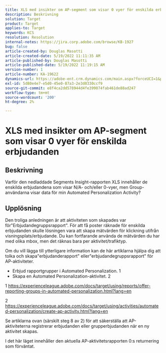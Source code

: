 ```yaml
---
title: XLS med insikter om AP-segment som visar 0 vyer för enskilda erbjudanden
description: Beskrivning
solution: Target
product: Target
applies-to: Target
keywords: KCS
resolution: Resolution
internal-notes: https://jira.corp.adobe.com/browse/KB-1927
bug: false
article-created-by: Douglas Masotti
article-created-date: 5/19/2022 11:11:35 AM
article-published-by: Douglas Masotti
article-published-date: 5/19/2022 11:19:15 AM
version-number: 1
article-number: KA-19622
dynamics-url: https://adobe-ent.crm.dynamics.com/main.aspx?forceUCI=1&pagetype=entityrecord&etn=knowledgearticle&id=b14ad66f-64d7-ec11-a7b5-000d3a3add22
exl-id: 5d80e4e7-e5d0-45e0-87a3-2e3d0330ccf9
source-git-commit: e8f4ca2dd578944d4fe399074fab461de88ad247
workflow-type: tm+mt
source-wordcount: '200'
ht-degree: 2%

---
```


# XLS med insikter om AP-segment som visar 0 vyer för enskilda erbjudanden

## Beskrivning


Varför den nedladdade Segments Insight-rapporten XLS innehåller de enskilda erbjudandena som visar N/A- och/eller 0-vyer, men Group-användarna visar data för min Automated Personalization Activity?


## Upplösning


Den troliga anledningen är att aktiviteten som skapades var för&quot;Erbjudandegruppsrapport&quot;. För att få poster räknade för enskilda erbjudanden skulle lösningen vara att skapa mätvärden för klickning utifrån visningsplats/erbjudande. Du kan fortfarande använda de mätvärden du har med olika mbox, men det räknas bara per aktivitet/trafiktyp.

Om du vill lägga till ytterligare information kan de här artiklarna hjälpa dig att tolka och skapa&quot;erbjudanderapport&quot; eller&quot;erbjudandegruppsrapport&quot; för AP-aktiviteter.
- Erbjud rapportgrupper i Automated Personalization. 1
- Skapa en Automated Personalization-aktivitet. 2

1 https://experienceleague.adobe.com/docs/target/using/reports/offer-reporting-groups-in-automated-personalization.html?lang=en

2 https://experienceleague.adobe.com/docs/target/using/activities/automated-personalization/create-ap-activity.html?lang=en

Se artiklarna ovan (särskilt steg 8 av 2) för att säkerställa att AP-aktiviteterna registrerar erbjudanden eller grupperbjudanden när en ny aktivitet skapas.

I det här läget innehåller den aktuella AP-aktivitetsrapporten 0:s returnering som förväntat.
